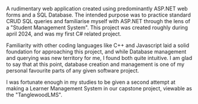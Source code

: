 A rudimentary web application created using predominantly ASP.NET web forms and a SQL Database.
The intended purpose was to practice standard CRUD SQL queries and familiarise myself with ASP.NET through the lens of a "Student Management System".
This project was created roughly during april 2024, and was my first C# related project.

Familiarity with other coding languages like C++ and Javascript laid a solid foundation for approaching this project, and while Database management
and querying was new territory for me, I found both quite intuitive. I am glad to say that at this point, database creation and management is one
of my personal favourite parts of any given software project.

I was fortunate enough in my studies to be given a second attempt at making a Learner Management System in our capstone project, viewable as the "TanglewoodLMS".
